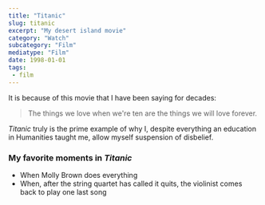 ```yaml
---
title: "Titanic"
slug: titanic
excerpt: "My desert island movie"
category: "Watch"
subcategory: "Film"
mediatype: "Film"
date: 1998-01-01
tags:
 - film
---
```

It is because of this movie that I have been saying for decades:

> The things we love when we're ten are the things we will love forever.

_Titanic_ truly is the prime example of why I, despite everything an education in Humanities taught me, allow myself suspension of disbelief.

### My favorite moments in _Titanic_

- When Molly Brown does everything
- When, after the string quartet has called it quits, the violinist comes back to play one last song
